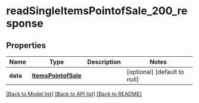 # readSingleItemsPointofSale_200_response

## Properties
Name | Type | Description | Notes
------------ | ------------- | ------------- | -------------
**data** | [**ItemsPointofSale**](.md) |  | [optional] [default to null]

[[Back to Model list]](../README.md#documentation-for-models) [[Back to API list]](../README.md#documentation-for-api-endpoints) [[Back to README]](../README.md)


